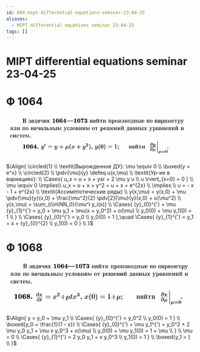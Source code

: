 ```yaml
---
id: 604-mipt-differential-equations-seminar-23-04-25
aliases:
  - MIPT differential equations seminar 23-04-25
tags: []
---
```


# MIPT differential equations seminar 23-04-25

# Ф 1064

![23-04-25_15-47-25_439.png](assets/imgs/23-04-25_15-47-25_439.png)

$\Align{
\circled{1} \\
\textit{Вырожденное ДУ}: \mu \equiv 0 \\
\boxed{y = e^x} \\
\circled{2} \\
\pdv{\mu}{y} \defeq u(x,\mu) \\
\textit{Ур-ие в вариациях}: \\
\Cases{
u_x = u + x + ysr + 2 \mu y u \\
u \rvert_{x=0} = 0
} \\
\mu \equiv 0 \implies\\
u_x = u + x + y^2 = u + x + e^{2x} \\
\implies \\
u = - x - 1 + e^{2x} \\
\textit{Ассимптотические ряды} \\
y(x,\mu) = y(x,0) + \mu \pdv{\mu}{y}(x,0) + \frac{\mu^2}{2} \pdv[2]{\mu}{y}(x,0) + o(\mu^2) \\
y(x,\mu) = \sum_{i\in\NN_0}{\mu^i y_i(x)} \\
\Cases{
{y}_{0}^{'} + \mu {y}_{1}^{'} = y_0 + \mu y_1 + \mu(x + y_0^2) + o(\mu) \\
y_0(0) + \mu y_1(0) = 1 \\
} \\
\Cases{
{y}_{0}^{'} = y_0 \\
y_0(0) = 1
},\quad
\Cases{
{y}_{1}^{'} = y_1 + x + {y}_{0}^{2} \\
y_1(0) = 0
} \\
}$



# Ф 1068

![23-04-25_16-02-43_759.png](assets/imgs/23-04-25_16-02-43_759.png)
![23-04-25_16-02-26_429.png](assets/imgs/23-04-25_16-02-26_429.png)

$\Align{
y = y_0 + \mu y_1 \\
\Cases{
{y}_{0}^{'} = y_0^2 \\
y_0(0) = 1
} \\
\boxed{y_0 = \frac{1}{1 - x}} \\
\Cases{
{y}_{0}^{'} + \mu y_1^{'} = y_0^2 + 2 \mu y_0 y_1 + \mu x y_0^3 + o(\mu) \\
y_0(0) + \mu y_1(0) = 1 + \mu \\
} \\
\mu = 0 \\
\Cases{
{y}_{1}^{'} = 2 y_0 y_1 + x y_0^3 \\
y_1(0) = 1
} \\
\boxed{y_1 = } \\
}$
